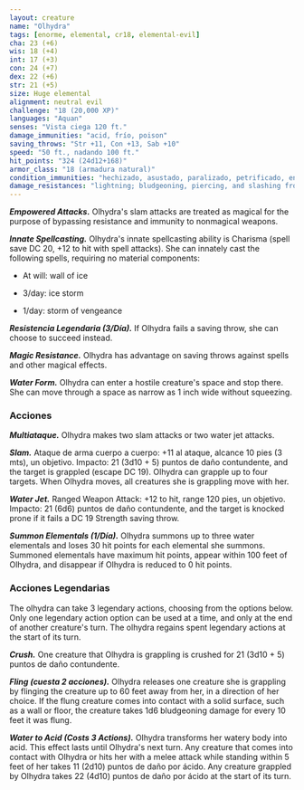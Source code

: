 ```yaml
---
layout: creature
name: "Olhydra"
tags: [enorme, elemental, cr18, elemental-evil]
cha: 23 (+6)
wis: 18 (+4)
int: 17 (+3)
con: 24 (+7)
dex: 22 (+6)
str: 21 (+5)
size: Huge elemental
alignment: neutral evil
challenge: "18 (20,000 XP)"
languages: "Aquan"
senses: "Vista ciega 120 ft."
damage_immunities: "acid, frío, poison"
saving_throws: "Str +11, Con +13, Sab +10"
speed: "50 ft., nadando 100 ft."
hit_points: "324 (24d12+168)"
armor_class: "18 (armadura natural)"
condition_immunities: "hechizado, asustado, paralizado, petrificado, envenenado, prone, restrained"
damage_resistances: "lightning; bludgeoning, piercing, and slashing from nonmagical weapons"
---
```


***Empowered Attacks.*** Olhydra's slam attacks are treated as magical for the purpose of bypassing resistance and immunity to nonmagical weapons.

***Innate Spellcasting.*** Olhydra's innate spellcasting ability is Charisma (spell save DC 20, +12 to hit with spell attacks). She can innately cast the following spells, requiring no material components:

* At will: wall of ice

* 3/day: ice storm

* 1/day: storm of vengeance

***Resistencia Legendaria (3/Día).*** If Olhydra fails a saving throw, she can choose to succeed instead.

***Magic Resistance.*** Olhydra has advantage on saving throws against spells and other magical effects.

***Water Form.*** Olhydra can enter a hostile creature's space and stop there. She can move through a space as narrow as 1 inch wide without squeezing.

### Acciones

***Multiataque.*** Olhydra makes two slam attacks or two water jet attacks.

***Slam.*** Ataque de arma cuerpo a cuerpo: +11 al ataque, alcance 10 pies (3 mts), un objetivo. Impacto: 21 (3d10 + 5) puntos de daño contundente, and the target is grappled (escape DC 19). Olhydra can grapple up to four targets. When Olhydra moves, all creatures she is grappling move with her.

***Water Jet.*** Ranged Weapon Attack: +12 to hit, range 120 pies, un objetivo. Impacto: 21 (6d6) puntos de daño contundente, and the target is knocked prone if it fails a DC 19 Strength saving throw.

***Summon Elementals (1/Día).*** Olhydra summons up to three water elementals and loses 30 hit points for each elemental she summons. Summoned elementals have maximum hit points, appear within 100 feet of Olhydra, and disappear if Olhydra is reduced to 0 hit points.

### Acciones Legendarias

The olhydra can take 3 legendary actions, choosing from the options below. Only one legendary action option can be used at a time, and only at the end of another creature's turn. The olhydra regains spent legendary actions at the start of its turn.

***Crush.*** One creature that Olhydra is grappling is crushed for 21 (3d10 + 5) puntos de daño contundente.

***Fling (cuesta 2 acciones).*** Olhydra releases one creature she is grappling by flinging the creature up to 60 feet away from her, in a direction of her choice. If the flung creature comes into contact with a solid surface, such as a wall or floor, the creature takes 1d6 bludgeoning damage for every 10 feet it was flung.

***Water to Acid (Costs 3 Actions).*** Olhydra transforms her watery body into acid. This effect lasts until Olhydra's next turn. Any creature that comes into contact with Olhydra or hits her with a melee attack while standing within 5 feet of her takes 11 (2d10) puntos de daño por ácido. Any creature grappled by Olhydra takes 22 (4d10) puntos de daño por ácido at the start of its turn.